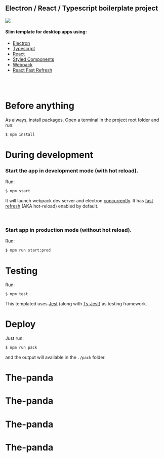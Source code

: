 ## Electron / React / Typescript boilerplate project
![](./.github/project-logo-400.jpg) 


#### Slim template for desktop apps using:
- [Electron](https://electronjs.org/)
- [Typescript](https://www.typescriptlang.org/)
- [React](https://reactjs.org/)
- [Styled Components](https://styled-components.com/)
- [Webpack](https://webpack.js.org/)
- [React Fast Refresh](https://github.com/pmmmwh/react-refresh-webpack-plugin)

<br>
<br>

# Before anything
As always, install packages.
Open a terminal in the project root folder and run:
```cmd
$ npm install
```


# During development

### Start the app in **development** mode (**with** hot reload).
Run:
```cmd
$ npm start
```
It will launch webpack dev server and electron [concurrently](https://www.npmjs.com/package/concurrently).
It has [fast refresh](https://www.npmjs.com/package/react-refresh-webpack-plugin) (AKA hot-reload) enabled by default.
<br/>
<br/>
<br/>
### Start app in **production** mode (**without** hot reload).
Run:
```cmd
$ npm run start:prod
```

# Testing
Run:
```cmd
$ npm test
```
This templated uses [Jest](https://jestjs.io/) (along with [Ts-Jest](https://www.npmjs.com/package/ts-jest)) as testing framework.

# Deploy
Just run:
```cmd
$ npm run pack
```
and the output will available in the ```./pack``` folder.

# The-panda
# The-panda
# The-panda
# The-panda
